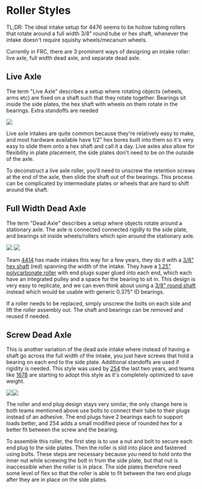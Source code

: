 # Roller Styles

TL;DR: The ideal intake setup for 4476 seems to be hollow tubing rollers that rotate around a full width 3/8" round tube or hex shaft, whenever the intake doesn't require squishy wheels/mecanum wheels.

Currently in FRC, there are 3 prominent ways of designing an intake roller: live axle, full width dead axle, and separate dead axle. 
## Live Axle

The term "Live Axle" describes a setup where rotating objects (wheels, arms etc) are fixed on a shaft such that they rotate together. Bearings sit inside the side plates, the hex shaft with wheels on them rotate in the bearings. Extra standoffs are needed

![](https://i.imgur.com/sN3es2A.png)

Live axle intakes are quite common because they're relatively easy to make, and most hardware available have 1/2" hex bores built into them so it's very easy to slide them onto a hex shaft and call it a day. Live axles also allow for flexibility in plate placement, the side plates don't need to be on the outside of the axle.

To deconstruct a live axle roller, you'll need to unscrew the retention screws at the end of the axle, then slide the shaft out of the bearings. This process can be complicated by intermediate plates or wheels that are hard to shift around the shaft.
## Full Width Dead Axle

The term "Dead Axle" describes a setup where objects rotate around a stationary axle. The axle is connected connected rigidly to the side plate, and bearings sit inside wheels/rollers which spin around the stationary axle.

![](https://i.imgur.com/2kms0Id.png)
![](https://i.imgur.com/PC4xvNn.png)

Team [4414](https://www.chiefdelphi.com/t/team-4414-hightide-2023-robot-tsunami/428584/222?u=bdon) has made intakes this way for a few years, they do it with a [3/8" hex shaft](https://revrobotics.ca/rev-21-2076/) (red) spanning the width of the intake. They have a [1.25" polycarbonate roller](https://wcproducts.com/products/versarollers) with end plugs super glued into each end, which each have an integrated pulley and a space for the bearing to sit in. This design is very easy to replicate, and we can even think about using a [3/8" round shaft](https://wcproducts.com/products/shaft-stock) instead which would be usable with generic 0.375" ID bearings.

If a roller needs to be replaced, simply unscrew the bolts on each side and lift the roller assembly out. The shaft and bearings can be removed and reused if needed.
## Screw Dead Axle

This is another variation of the dead axle intake where instead of having a shaft go across the full width of the intake, you just have screws that hold a bearing on each end to the side plate. Additional standoffs are used if rigidity is needed. This style was used by [254](https://www.chiefdelphi.com/t/how-do-these-254-mechanisms-work-bearing-retention/409093/9?u=bdon) the last two years, and teams like [1678](https://www.chiefdelphi.com/t/1678-citrus-circuits-2023-cad-and-code-release/437632/30?u=bdon) are starting to adopt this style as it's completely optimized to save weight.

![](https://i.imgur.com/qtSv3nO.png)![](https://i.imgur.com/AyLOLMW.png)

The roller and end plug design stays very similar, the only change here is both teams mentioned above use bolts to connect their tube to their plugs instead of an adhesive. The end plugs have 2 bearings each to support loads better, and 254 adds a small modified piece of rounded hex for a better fit between the screw and the bearing.

To assemble this roller, the first step is to use a nut and bolt to secure each end plug to the side plates. Then the roller is slid into place and fastened using bolts. These steps are necessary because you need to hold onto the inner nut while screwing the bolt in from the side plate, but that nut is inaccessible when the roller is in place. The side plates therefore need some level of flex so that the roller is able to fit between the two end plugs after they are in place on the side plates.